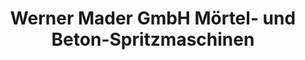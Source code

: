 ---
title: "Werner Mader GmbH Mörtel- und Beton-Spritzmaschinen"
url: /erbach/werner-mader-gmbh-moertel-und-beton-spritzmaschinen/
shop: Allgemein
---